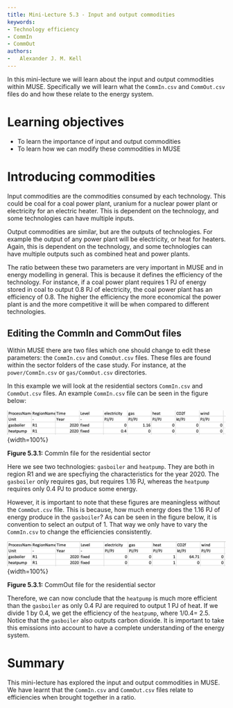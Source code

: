 ```yaml
---
title: Mini-Lecture 5.3 - Input and output commodities
keywords:
- Technology efficiency
- CommIn
- CommOut
authors:
-   Alexander J. M. Kell
---
```


In this mini-lecture we will learn about the input and output commodities within MUSE. Specifically we will learn what the `CommIn.csv` and `CommOut.csv` files do and how these relate to the energy system.

# Learning objectives

-   To learn the importance of input and output commodities
-   To learn how we can modify these commodities in MUSE

# Introducing commodities

Input commodities are the commodities consumed by each technology. This could be coal for a coal power plant, uranium for a nuclear power plant or electricity for an electric heater. This is dependent on the technology, and some technologies can have multiple inputs.

Output commodities are similar, but are the outputs of technologies. For example the output of any power plant will be electricity, or heat for heaters. Again, this is dependent on the technology, and some technologies can have multiple outputs such as combined heat and power plants.

The ratio between these two parameters are very important in MUSE and in energy modelling in general. This is because it defines the efficiency of the technology. For instance, if a coal power plant requires 1 PJ of energy stored in coal to output 0.8 PJ of electricity, the coal power plant has an efficiency of 0.8. The higher the efficiency the more economical the power plant is and the more competitive it will be when compared to different technologies.

## Editing the CommIn and CommOut files

Within MUSE there are two files which one should change to edit these parameters: the `CommIn.csv` and `CommOut.csv` files. These files are found within the sector folders of the case study. For instance, at the `power/CommIn.csv` or `gas/CommOut.csv` directories.

In this example we will look at the residential sectors `CommIn.csv` and `CommOut.csv` files. An example `CommIn.csv` file can be seen in the figure below:

![](assets/Figure_5.3.1.png){width=100%}

**Figure 5.3.1:** CommIn file for the residential sector

Here we see two technologies: `gasboiler` and `heatpump`. They are both in region R1 and we are specfiying the characteristics for the year 2020. The `gasboiler` only requires gas, but requires 1.16 PJ, whereas the `heatpump` requires only 0.4 PJ to produce some energy. 

However, it is important to note that these figures are meaningless without the `CommOut.csv` file. This is because, how much energy does the 1.16 PJ of energy produce in the `gasboiler`? As can be seen in the figure below, it is convention to select an output of 1. That way we only have to vary the `CommIn.csv` to change the efficiencies consistently.

![](assets/Figure_5.3.2.png){width=100%}

**Figure 5.3.1:** CommOut file for the residential sector

Therefore, we can now conclude that the `heatpump` is much more efficient than the `gasboiler` as only 0.4 PJ are required to output 1 PJ of heat. If we divide 1 by 0.4, we get the efficiency of the `heatpump`, where 1/0.4= 2.5. Notice that the `gasboiler` also outputs carbon dioxide. It is important to take this emissions into account to have a complete understanding of the energy system.



# Summary

This mini-lecture has explored the input and output commodities in MUSE. We have learnt that the `CommIn.csv` and `CommOut.csv` files relate to efficiencies when brought together in a ratio.